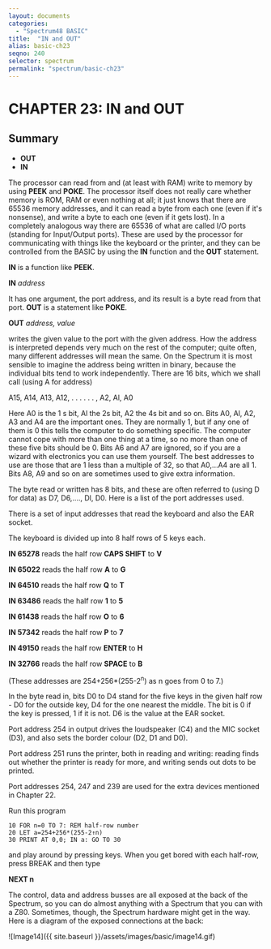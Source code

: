 ```yaml
---
layout: documents
categories: 
  - "Spectrum48 BASIC"
title:  "IN and OUT"
alias: basic-ch23
seqno: 240
selector: spectrum
permalink: "spectrum/basic-ch23"
---
```


# CHAPTER 23: IN and OUT

## Summary

- **OUT**
- **IN**

The processor can read from and (at least with RAM) write to memory by using **PEEK** and **POKE**. The processor itself does not really care whether memory is ROM, RAM or even nothing at all; it just knows that there are 65536 memory addresses, and it can read a byte from each one (even if it's nonsense), and write a byte to each one (even if it gets lost). In a completely analogous way there are 65536 of what are called I/O ports (standing for Input/Output ports). These are
used by the processor for communicating with things like the keyboard or the printer, and they can be controlled from the BASIC by using the **IN** function and
the **OUT** statement.

**IN** is a function like **PEEK**.

**IN** *address*

It has one argument, the port address, and its result is a byte read from that port. **OUT** is a statement like **POKE**.

**OUT** *address, value*

writes the given value to the port with the given address. How the address is interpreted depends very much on the rest of the computer; quite often, many
different addresses will mean the same. On the Spectrum it is most sensible to imagine the address being written in binary, because the individual bits tend to
work independently. There are 16 bits, which we shall call (using A for address)

A15, A14, A13, A12, . . . . . . , A2, Al, A0

Here A0 is the 1 s bit, Al the 2s bit, A2 the 4s bit and so on. Bits A0, Al, A2, A3 and A4 are the important ones. They are normally 1, but if any one of them is
0 this tells the computer to do something specific. The computer cannot cope with more than one thing at a time, so no more than one of these five bits
should be 0. Bits A6 and A7 are ignored, so if you are a wizard with electronics you can use them yourself. The best addresses to use are those that are 1 less
than a multiple of 32, so that A0,...A4 are all 1. Bits A8, A9 and so on are sometimes used to give extra information.

The byte read or written has 8 bits, and these are often referred to (using D for data) as D7, D6,...., Dl, D0. Here is a list of the port addresses used.

There is a set of input addresses that read the keyboard and also the EAR socket.

The keyboard is divided up into 8 half rows of 5 keys each.

**IN 65278** reads the half row **CAPS SHIFT** to **V**

**IN 65022** reads the half row **A** to **G**

**IN 64510** reads the half row **Q** to **T**

**IN 63486** reads the half row **1** to **5**

**IN 61438** reads the half row **O** to **6**

**IN 57342** reads the half row **P** to **7**

**IN 49150** reads the half row **ENTER** to **H**

**IN 32766** reads the half row **SPACE** to **B**

(These addresses are 254+256\*(255-2<sup>n</sup>) as n goes from 0 to 7.)

In the byte read in, bits D0 to D4 stand for the five keys in the given half row - D0 for the outside key, D4 for the one nearest the middle. The bit is 0 if the
key is pressed, 1 if it is not. D6 is the value at the EAR socket.

Port address 254 in output drives the loudspeaker (C4) and the MIC socket (D3), and also sets the border colour (D2, D1 and D0).

Port address 251 runs the printer, both in reading and writing: reading finds out whether the printer is ready for more, and writing sends out dots to be
printed.

Port addresses 254, 247 and 239 are used for the extra devices mentioned in Chapter 22.

Run this program

```
10 FOR n=0 TO 7: REM half-row number
20 LET a=254+256*(255-2↑n)
30 PRINT AT 0,0; IN a: GO TO 30
```

and play around by pressing keys. When you get bored with each half-row, press BREAK and then type

**NEXT n**

The control, data and address busses are all exposed at the back of the Spectrum, so you can do almost anything with a Spectrum that you can with a Z80.
Sometimes, though, the Spectrum hardware might get in the way. Here is a diagram of the exposed connections at the back:

![Image14]({{ site.baseurl }}/assets/images/basic/image14.gif) 
